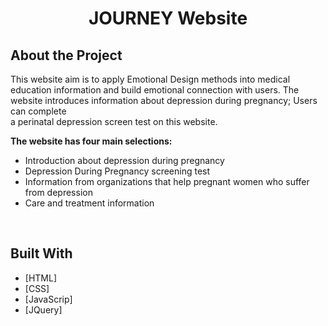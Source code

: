 
<h1 align="center" id="top">JOURNEY Website</h1>

## About the Project
This website aim is to apply Emotional Design methods into medical education information and build emotional connection with users. 
The website introduces information about depression during pregnancy; 
Users can complete <br>a perinatal depression screen test on this website. 

**The website has four main selections:**

<ul>
<li>Introduction about depression during pregnancy</li>
<li>Depression During Pregnancy screening test</li>
<li>Information from organizations that help pregnant women who suffer from depression</li>
<li>Care and treatment information</li>
</ul>

<br/>

## Built With

- [HTML]
- [CSS]
- [JavaScrip]
- [JQuery]
